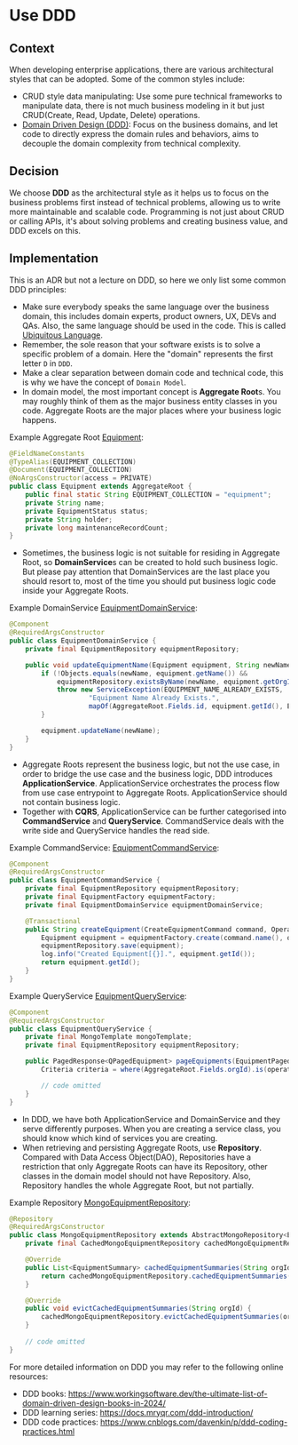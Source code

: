 # Use DDD

## Context

When developing enterprise applications, there are various architectural styles that can be adopted. Some of the common
styles include:

- CRUD style data manipulating: Use some pure technical frameworks to manipulate data, there is not much business
  modeling in it but just
  CRUD(Create, Read, Update, Delete) operations.
- [Domain Driven Design (DDD)](https://martinfowler.com/bliki/DomainDrivenDesign.html): Focus on the business domains,
  and let code to directly express the domain rules and behaviors,
  aims to decouple the
  domain complexity from technical complexity.

## Decision

We choose **DDD** as the architectural style as it helps us to focus on the business problems first instead of technical
problems, allowing us to write more
maintainable and scalable code. Programming is not just about CRUD or calling APIs, it's about solving problems and
creating business value, and DDD excels on this.

## Implementation

This is an ADR but not a lecture on DDD, so here we only list some common DDD principles:

- Make sure everybody speaks the same language over the business domain, this includes domain experts, product owners,
  UX, DEVs and QAs. Also, the same language should be used in the code. This is
  called [Ubiquitous Language](https://martinfowler.com/bliki/UbiquitousLanguage.html).
- Remember, the sole reason that your software exists is to solve a specific problem of a domain. Here the "domain"
  represents the first letter `D` in `DDD`.
- Make a clear separation between domain code and technical code, this is why we have the concept of `Domain Model`.
- In domain model, the most important concept is **Aggregate Root**s. You may roughly think of them as the major
  business
  entity classes in you code. Aggregate Roots are the major places where your business logic happens.

Example Aggregate Root [Equipment](../src/test/java/com/company/andy/sample/equipment/domain/Equipment.java):

```java
@FieldNameConstants
@TypeAlias(EQUIPMENT_COLLECTION)
@Document(EQUIPMENT_COLLECTION)
@NoArgsConstructor(access = PRIVATE)
public class Equipment extends AggregateRoot {
    public final static String EQUIPMENT_COLLECTION = "equipment";
    private String name;
    private EquipmentStatus status;
    private String holder;
    private long maintenanceRecordCount;
}
```

- Sometimes, the business logic is not suitable for residing in Aggregate Root, so **DomainService**s can be created to
  hold such business logic. But please pay attention that DomainServices are the last place you should resort to, most
  of the time you should put business logic code inside your Aggregate Roots.

Example
DomainService [EquipmentDomainService](../src/test/java/com/company/andy/sample/equipment/domain/EquipmentDomainService.java):

```java
@Component
@RequiredArgsConstructor
public class EquipmentDomainService {
    private final EquipmentRepository equipmentRepository;

    public void updateEquipmentName(Equipment equipment, String newName) {
        if (!Objects.equals(newName, equipment.getName()) &&
            equipmentRepository.existsByName(newName, equipment.getOrgId())) {
            throw new ServiceException(EQUIPMENT_NAME_ALREADY_EXISTS,
                    "Equipment Name Already Exists.",
                    mapOf(AggregateRoot.Fields.id, equipment.getId(), Equipment.Fields.name, newName));
        }

        equipment.updateName(newName);
    }
}
```

- Aggregate Roots represent the business logic, but not the use case, in order to bridge the use case and the business
  logic, DDD introduces **ApplicationService**. ApplicationService orchestrates the process flow from use case
  entrypoint to Aggregate Roots. ApplicationService should not contain business logic.
- Together with **CQRS**, ApplicationService can be further categorised into **CommandService** and **QueryService**.
  CommandService deals with the write side and QueryService handles the read side.

Example
CommandService: [EquipmentCommandService](../src/test/java/com/company/andy/sample/equipment/command/EquipmentCommandService.java):

```java
@Component
@RequiredArgsConstructor
public class EquipmentCommandService {
    private final EquipmentRepository equipmentRepository;
    private final EquipmentFactory equipmentFactory;
    private final EquipmentDomainService equipmentDomainService;

    @Transactional
    public String createEquipment(CreateEquipmentCommand command, Operator operator) {
        Equipment equipment = equipmentFactory.create(command.name(), operator);
        equipmentRepository.save(equipment);
        log.info("Created Equipment[{}].", equipment.getId());
        return equipment.getId();
    }
}
```

Example
QueryService [EquipmentQueryService](../src/test/java/com/company/andy/sample/equipment/query/EquipmentQueryService.java):

```java
@Component
@RequiredArgsConstructor
public class EquipmentQueryService {
    private final MongoTemplate mongoTemplate;
    private final EquipmentRepository equipmentRepository;

    public PagedResponse<QPagedEquipment> pageEquipments(EquipmentPagedQuery pagedQuery, Operator operator) {
        Criteria criteria = where(AggregateRoot.Fields.orgId).is(operator.getOrgId());

        // code omitted
    }
}
```

- In DDD, we have both ApplicationService and DomainService and they serve differently purposes. When you are creating
  a service class, you should know which kind of services you are creating.
- When retrieving and persisting Aggregate Roots, use **Repository**. Compared with Data Access Object(DAO),
  Repositories
  have a restriction that only Aggregate Roots can have its Repository, other classes in the domain model should not
  have
  Repository. Also, Repository handles the whole Aggregate Root, but not partially.

Example
Repository [MongoEquipmentRepository](../src/test/java/com/company/andy/sample/equipment/infrastructure/MongoEquipmentRepository.java):

```java
@Repository
@RequiredArgsConstructor
public class MongoEquipmentRepository extends AbstractMongoRepository<Equipment> implements EquipmentRepository {
    private final CachedMongoEquipmentRepository cachedMongoEquipmentRepository;

    @Override
    public List<EquipmentSummary> cachedEquipmentSummaries(String orgId) {
        return cachedMongoEquipmentRepository.cachedEquipmentSummaries(orgId).summaries();
    }

    @Override
    public void evictCachedEquipmentSummaries(String orgId) {
        cachedMongoEquipmentRepository.evictCachedEquipmentSummaries(orgId);
    }
    
    // code omitted
}
```

For more detailed information on DDD you may refer to the following online resources:

- DDD books: https://www.workingsoftware.dev/the-ultimate-list-of-domain-driven-design-books-in-2024/
- DDD learning series: https://docs.mryqr.com/ddd-introduction/
- DDD code practices: https://www.cnblogs.com/davenkin/p/ddd-coding-practices.html
